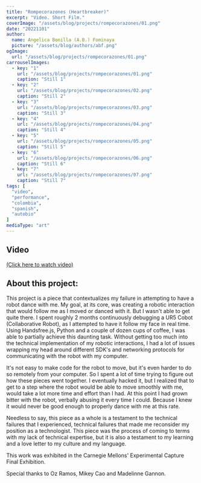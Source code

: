 ```yaml
---
title: "Rompecorazones (Heartbreaker)"
excerpt: "Video. Short Film."
coverImage: "/assets/blog/projects/rompecorazones/01.png"
date: "20221101"
author:
  name: Angelica Bonilla (A.B.) Fominaya
  picture: "/assets/blog/authors/abf.png"
ogImage:
  url: "/assets/blog/projects/rompecorazones/01.png"
carrouselImages:
  - key: "1"
    url: "/assets/blog/projects/rompecorazones/01.png"
    caption: "Still 1"
  - key: "2"
    url: "/assets/blog/projects/rompecorazones/02.png"
    caption: "Still 2"
  - key: "3"
    url: "/assets/blog/projects/rompecorazones/03.png"
    caption: "Still 3"
  - key: "4"
    url: "/assets/blog/projects/rompecorazones/04.png"
    caption: "Still 4"
  - key: "5"
    url: "/assets/blog/projects/rompecorazones/05.png"
    caption: "Still 5"
  - key: "6"
    url: "/assets/blog/projects/rompecorazones/06.png"
    caption: "Still 6"
  - key: "7"
    url: "/assets/blog/projects/rompecorazones/07.png"
    caption: "Still 7"
tags: [
  "video",
  "performance",
  "colombia",
  "spanish",
  "autobio"
]
mediaType: "art"
---
```

## Video
[(Click here to watch video)](https://www.youtube.com/watch?v=pIh6VeSF5SY)
## About this project:
This project is a piece that contextualizes my failure in attempting to have a robot dance with me.
My goal, at its core, was creating a robotic interaction that would follow me as I moved or danced with it. But I wasn't able to get quite there. I spent roughly 2 months continuously debugging a UR5 Cobot (Collaborative Robot), as I attempted to have it follow my face in real time.  Using Handsfree.js, Python and a couple of dozen cups of coffee, I was able to partially achieve this daunting task. Without getting too much into the technical implementation of my robotic interactions, I had a lot of issues wrapping my head around different SDK's and networking protocols for communicating with the robot with my computer.

It's not easy to make code for the robot to move, but it's even harder to do so remotely from your computer. So I spent a lot of time trying to figure out how these pieces went together. I eventually hacked it, but I realized that to get to a step where the robot would be able to move smoothly with me, would take a lot more time and effort than I had. At this point I had grown bitter with the robot, verbally abusing it every time I could. Because I knew it would never be good enough to properly dance with me at this rate.


Needless to say, this piece as a whole is a testament to the technical failures that I experienced, technical failures that made me reconsider my position as a technologist. This piece was the process of coming to terms with my lack of technical expertise, but it is also a testament to my learning and a love letter to my culture and my language.


This work was exhibited in the Carnegie Mellons' Experimental Capture Final Exhibition.


Special thanks to Oz Ramos, Mikey Cao and Madelinne Gannon. 